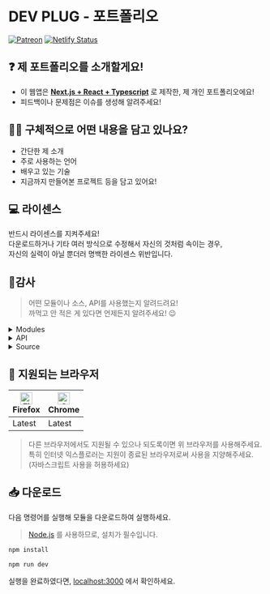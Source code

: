 # DEV PLUG - 포트폴리오

[![Patreon](https://img.shields.io/badge/Sponsor-Patreon-critical)](https://www.patreon.com/bePatron?u=64697816)
[![Netlify Status](https://api.netlify.com/api/v1/badges/bde60b00-46fd-46f9-89fa-b2810b530d43/deploy-status)](https://app.netlify.com/sites/devplug/deploys)

## ❓ 제 포트폴리오를 소개할게요!   
- 이 웹앱은 **<u>Next.js + React + Typescript</u>** 로 제작한, 제 개인 포트폴리오에요!
- 피드백이나 문제점은 이슈를 생성해 알려주세요!

## 🙋‍♀️ 구체적으로 어떤 내용을 담고 있나요?   
- 간단한 제 소개
- 주로 사용하는 언어
- 배우고 있는 기술
- 지금까지 만들어본 프로젝트 등을 담고 있어요!

## 💻 라이센스
반드시 라이센스를 지켜주세요!<br>
다운로드하거나 기타 여러 방식으로 수정해서 자신의 것처럼 속이는 경우,<br>
자신의 실력이 아닐 뿐더러 명백한 라이센스 위반입니다.

## 📑감사

>어떤 모듈이나 소스, API를 사용했는지 알려드려요!<br>까먹고 안 적은 게 있다면 언제든지 알려주세요! 😉
   
<details><summary>Modules
</summary>

- classnames
- next
- react
- react-dom
- waait
</details>

<details><summary>API
</summary>

</details>

<details><summary>Source
</summary>

  > 자세한 내용은 포트폴리오의 라이센스 페이지를 참고해주세요.
  
- [이미지](https://pixabay.com/)
- [아이콘](https://www.flaticon.com/)
</details>
   
## 📡 지원되는 브라우저

| [<img src="https://raw.githubusercontent.com/alrra/browser-logos/master/src/firefox/firefox_48x48.png" alt="Firefox" width="24px" height="24px" />](http://godban.github.io/browsers-support-badges/)<br/>Firefox | [<img src="https://raw.githubusercontent.com/alrra/browser-logos/master/src/chrome/chrome_48x48.png" alt="Chrome" width="24px" height="24px" />](http://godban.github.io/browsers-support-badges/)<br/>Chrome |
| --------- | --------- |
| Latest | Latest

> 다른 브라우저에서도 지원될 수 있으나 되도록이면 위 브라우저를 사용해주세요.<br>
특히 인터넷 익스플로러는 지원이 종료된 브라우저로써 사용을 지양해주세요.<br>
(자바스크립트 사용을 허용하세요)

## 📥 다운로드
다음 명령어를 실행해 모듈을 다운로드하여 실행하세요.
> [Node.js](https://nodejs.org/ko/) 를 사용하므로, 설치가 필수입니다.<br>
```cmd
npm install
```
```cmd
npm run dev
```
실행을 완료하였다면, [localhost:3000](http://localhost:3000) 에서 확인하세요.
